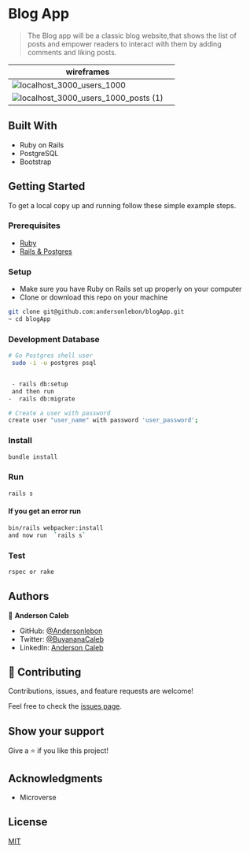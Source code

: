 # Blog App


> The Blog app will be a classic blog website,that shows the list of posts and empower readers to interact with them by adding comments and liking posts.

|  wireframes |  |
|-------|---------|
| ![localhost_3000_users_1000](https://user-images.githubusercontent.com/65068771/141308226-ebc8b70f-9a28-4340-9345-84c0b7d93f2a.png) |
| ![localhost_3000_users_1000_posts (1)](https://user-images.githubusercontent.com/65068771/141308300-fdf6624f-bd2a-4d37-8983-43061763b32d.png) | |
## Built With

- Ruby on Rails
- PostgreSQL
- Bootstrap 

## Getting Started

To get a local copy up and running follow these simple example steps.

### Prerequisites

- [Ruby](https://www.ruby-lang.org/en/)
- [Rails & Postgres](https://www.howtoforge.com/tutorial/ubuntu-ruby-on-rails/?fbclid=IwAR3G0lCOxctwwOCAXmJKAma8p-IciYv2qwwRUyOX-pULaB_7lmrGgMMK8G4)

### Setup

- Make sure you have Ruby on Rails set up properly on your computer
- Clone or download this repo on your machine

```sh
git clone git@github.com:andersonlebon/blogApp.git
~ cd blogApp

```

### Development Database

```sh
# Go Postgres shell user
 sudo -i -u postgres psql
```

```sh

 - rails db:setup
 and then run
-  rails db:migrate

```

```sh
# Create a user with password
create user "user_name" with password 'user_password';

```

### Install

```sh
bundle install
```

### Run

```sh
rails s
```

#### If you get an error run

```sh
bin/rails webpacker:install
and now run  `rails s`
```

### Test

```sh
rspec or rake
```

## Authors

👤 **Anderson Caleb**

- GitHub: [@Andersonlebon](https://github.com/andersonlebon)
- Twitter: [@BuyananaCaleb](https://twitter.com/BuyananaCaleb)
- LinkedIn: [Anderson Caleb](https://www.linkedin.com/in/anderson-caleb-915343209/)

## 🤝 Contributing

Contributions, issues, and feature requests are welcome!

Feel free to check the [issues page](../../issues/).

## Show your support

Give a ⭐️ if you like this project!

## Acknowledgments

- Microverse

## License

[MIT](./LICENSE)
